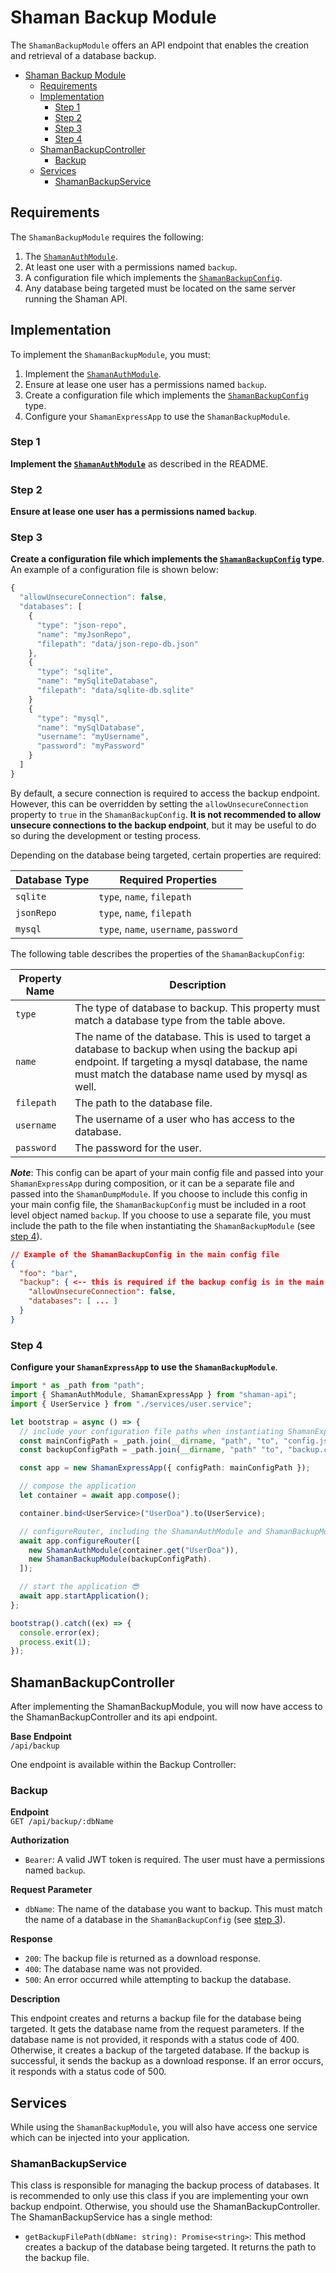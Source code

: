 # Shaman Backup Module

The `ShamanBackupModule` offers an API endpoint that enables the creation and retrieval of a database backup. 
- [Shaman Backup Module](#shaman-backup-module)
  - [Requirements](#requirements)
  - [Implementation](#implementation)
    - [Step 1](#step-1)
    - [Step 2](#step-2)
    - [Step 3](#step-3)
    - [Step 4](#step-4)
  - [ShamanBackupController](#shamanbackupcontroller)
    - [Backup](#backup)
  - [Services](#services)
    - [ShamanBackupService](#shamanbackupservice)

## Requirements

The `ShamanBackupModule` requires the following:

1. The [`ShamanAuthModule`](https://github.com/iotshaman/shaman-api/tree/master/library/src/modules/auth).
2. At least one user with a permissions named `backup`.
3. A configuration file which implements the [`ShamanBackupConfig`](https://github.com/iotshaman/shaman-api/tree/master/library/src/modules/backup/modles).
4. Any database being targeted must be located on the same server running the Shaman API.

## Implementation

To implement the `ShamanBackupModule`, you must:

1. Implement the [`ShamanAuthModule`](https://github.com/iotshaman/shaman-api/tree/master/library/src/modules/auth).
2. Ensure at lease one user has a permissions named `backup`.
3. Create a configuration file which implements the [`ShamanBackupConfig`](https://github.com/iotshaman/shaman-api/tree/master/library/src/modules/backup/modles) type.
4. Configure your `ShamanExpressApp` to use the `ShamanBackupModule`.

### Step 1

**Implement the [`ShamanAuthModule`](https://github.com/iotshaman/shaman-api/tree/master/library/src/modules/auth)** as described in the README.

### Step 2

**Ensure at lease one user has a permissions named `backup`**.

### Step 3

**Create a configuration file which implements the [`ShamanBackupConfig`](https://github.com/iotshaman/shaman-api/tree/master/library/src/modules/backup/modles) type**. An example of a configuration file is shown below:

```typescript
{
  "allowUnsecureConnection": false,
  "databases": [
    {
      "type": "json-repo",
      "name": "myJsonRepo",
      "filepath": "data/json-repo-db.json"
    },
    {
      "type": "sqlite",
      "name": "mySqliteDatabase",
      "filepath": "data/sqlite-db.sqlite"
    }
    {
      "type": "mysql",
      "name": "mySqlDatabase",
      "username": "myUsername",
      "password": "myPassword"
    }
  ]
}
```

By default, a secure connection is required to access the backup endpoint. However, this can be overridden by setting the `allowUnsecureConnection` property to `true` in the `ShamanBackupConfig`. **It is not recommended to allow unsecure connections to the backup endpoint**, but it may be useful to do so during the development or testing process.

Depending on the database being targeted, certain properties are required:

| Database Type | Required Properties                    |
| ------------- | -------------------------------------- |
| `sqlite`      | `type`, `name`, `filepath`             |
| `jsonRepo`    | `type`, `name`, `filepath`             |
| `mysql`       | `type`, `name`, `username`, `password` |

The following table describes the properties of the `ShamanBackupConfig`:

| Property Name | Description                                                                                               |
| ------------- | --------------------------------------------------------------------------------------------------------- |
| `type`        | The type of database to backup. This property must match a database type from the table above.            |
| `name`        | The name of the database. This is used to target a database to backup when using the backup api endpoint. If targeting a mysql database, the name must match the database name used by mysql as well. |
| `filepath`    | The path to the database file.                                                                            |
| `username`    | The username of a user who has access to the database.                                                    |
| `password`    | The password for the user.                                                                                |

**_Note_**: This config can be apart of your main config file and passed into your `ShamanExpressApp` during composition, or it can be a separate file and passed into the `ShamanDumpModule`. If you choose to include this config in your main config file, the `ShamanBackupConfig` must be included in a root level object named `backup`. If you choose to use a separate file, you must include the path to the file when instantiating the `ShamanBackupModule` (see [step 4](#step-4)).

```json
// Example of the ShamanBackupConfig in the main config file
{
  "foo": "bar",
  "backup": { <-- this is required if the backup config is in the main config file
    "allowUnsecureConnection": false,
    "databases": [ ... ]
  }
}
```

### Step 4

**Configure your `ShamanExpressApp` to use the `ShamanBackupModule`**.

```typescript
import * as _path from "path";
import { ShamanAuthModule, ShamanExpressApp } from "shaman-api";
import { UserService } from "./services/user.service";

let bootstrap = async () => {
  // include your configuration file paths when instantiating ShamanExpressApp
  const mainConfigPath = _path.join(__dirname, "path", "to", "config.json");
  const backupConfigPath = _path.join(__dirname, "path" "to", "backup.config.json");

  const app = new ShamanExpressApp({ configPath: mainConfigPath });

  // compose the application
  let container = await app.compose();

  container.bind<UserService>("UserDoa").to(UserService);

  // configureRouter, including the ShamanAuthModule and ShamanBackupModule
  await app.configureRouter([
    new ShamanAuthModule(container.get("UserDoa")),
    new ShamanBackupModule(backupConfigPath).
  ]);

  // start the application 😎
  await app.startApplication();
};

bootstrap().catch((ex) => {
  console.error(ex);
  process.exit(1);
});
```

## ShamanBackupController

After implementing the ShamanBackupModule, you will now have access to the ShamanBackupController and its api endpoint.

**Base Endpoint**  
`/api/backup`

One endpoint is available within the Backup Controller:

### Backup

**Endpoint**  
`GET /api/backup/:dbName`

**Authorization**

- `Bearer`: A valid JWT token is required. The user must have a permissions named `backup`.

**Request Parameter**

- `dbName`: The name of the database you want to backup. This must match the name of a database in the `ShamanBackupConfig` (see [step 3](#step-3)).

**Response**

- `200`: The backup file is returned as a download response.
- `400`: The database name was not provided.
- `500`: An error occurred while attempting to backup the database.

**Description**  

This endpoint creates and returns a backup file for the database being targeted. It gets the database name from the request parameters. If the database name is not provided, it responds with a status code of 400. Otherwise, it creates a backup of the targeted database. If the backup is successful, it sends the backup as a download response. If an error occurs, it responds with a status code of 500.

## Services

While using the `ShamanBackupModule`, you will also have access one service which can be injected into your application.

### ShamanBackupService

This class is responsible for managing the backup process of databases. It is recommended to only use this class if you are implementing your own backup endpoint. Otherwise, you should use the ShamanBackupController. The ShamanBackupService has a single method:

- `getBackupFilePath(dbName: string): Promise<string>`: This method creates a backup of the database being targeted. It returns the path to the backup file.